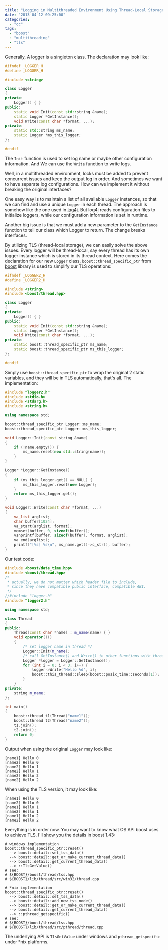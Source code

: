 ```yaml
---
title: "Logging in Multithreaded Environment Using Thread-Local Storage"
date: "2013-04-12 09:25:00"
categories: 
  - "cc"
tags: 
  - "boost"
  - "multithreading"
  - "tls"
---
```


Generally, A logger is a singleton class. The declaration may look like:

```cpp
#ifndef _LOGGER_H
#define _LOGGER_H

#include <string>

class Logger
{
private:
    Logger() { }
public:
    static void Init(const std::string &name);
    static Logger *GetInstance();
    void Write(const char *format, ...);
private:
    static std::string ms_name;
    static Logger *ms_this_logger;
};

#endif
```

The `Init` function is used to set log name or maybe other configuration information. And We can use the `Write` function to write logs.

Well, in a multithreaded environment, locks must be added to prevent concurrent issues and keep the output log in order. And sometimes we want to have separate log configurations. How can we implement it without breaking the original interfaces?

One easy way is to maintain a list of all available `Logger` instances, so that we can find and use a unique `Logger` in each thread. The approach is somehow like the one used in [log4j](http://logging.apache.org/log4j/1.2/). But log4j reads configuration files to initialize loggers, while our configuration information is set in runtime.

Another big issue is that we must add a new parameter to the `GetInstance` function to tell our class which Logger to return. The change breaks interfaces.

By utilizing TLS (thread-local storage), we can easily solve the above issues. Every logger will be thread-local, say every thread has its own logger instance which is stored in its thread context. Here comes the declaration for our new `Logger` class, `boost::thread_specific_ptr` from [boost](http://www.boost.org/) library is used to simplify our TLS operations:

```cpp
#ifndef _LOGGER2_H
#define _LOGGER2_H

#include <string>
#include <boost/thread.hpp>

class Logger
{
private:
    Logger() { }
public:
    static void Init(const std::string &name);
    static Logger *GetInstance();
    void Write(const char *format, ...);
private:
    static boost::thread_specific_ptr ms_name;
    static boost::thread_specific_ptr ms_this_logger;
};

#endif
```

Simply use `boost::thread_specific_ptr` to wrap the original 2 static variables, and they will be in TLS automatically, that's all. The implementation:

```cpp
#include "logger2.h"
#include <stdio.h>
#include <stdarg.h>
#include <string.h>

using namespace std;

boost::thread_specific_ptr Logger::ms_name;
boost::thread_specific_ptr Logger::ms_this_logger;

void Logger::Init(const string &name)
{
    if (!name.empty()) {
        ms_name.reset(new std::string(name));
    }
}

Logger *Logger::GetInstance()
{
    if (ms_this_logger.get() == NULL) {
        ms_this_logger.reset(new Logger);
    }
    return ms_this_logger.get();
}

void Logger::Write(const char *format, ...)
{
    va_list arglist;
    char buffer[1024];
    va_start(arglist, format);
    memset(buffer, 0, sizeof(buffer));
    vsnprintf(buffer, sizeof(buffer), format, arglist);
    va_end(arglist);
    printf("[%s] %s\n", ms_name.get()->c_str(), buffer);
}
```

Our test code:

```cpp
#include <boost/date_time.hpp>
#include <boost/thread.hpp>
/*
 * actually, we do not matter which header file to include,
 * since they have compatible public interface, compatible ABI.
 */
//#include "logger.h"
#include "logger2.h"

using namespace std;

class Thread
{
public:
    Thread(const char *name) : m_name(name) { }
    void operator()()
    {
        /* set logger name in thread */
        Logger::Init(m_name);
        /* call GetInstance() and Write() in other functions with thread-local enabled */
        Logger *logger = Logger::GetInstance();
        for (int i = 0; i < 3; i++) {
            logger->Write("Hello %d", i);
            boost::this_thread::sleep(boost::posix_time::seconds(1));
        }
    }
private:
    string m_name;
};

int main()
{
    boost::thread t1(Thread("name1"));
    boost::thread t2(Thread("name2"));
    t1.join();
    t2.join();
    return 0;
}
```

Output when using the original `Logger` may look like:

```
[name1] Hello 0
[name2] Hello 0
[name2] Hello 1
[name2] Hello 1
[name2] Hello 2
[name2] Hello 2
```

When using the TLS version, it may look like:

```
[name1] Hello 0
[name2] Hello 0
[name1] Hello 1
[name2] Hello 1
[name1] Hello 2
[name2] Hello 2
```

Everything is in order now. You may want to know what OS API boost uses to achieve TLS. I'll show you the details in boost 1.43:

```
# windows implementation
boost::thread_specific_ptr::reset()
  --> boost::detail::set_tss_data()
  --> boost::detail::get_or_make_current_thread_data()
  --> boost::detail::get_current_thread_data()
  --> ::TlsGetValue()
# see:
# ${BOOST}/boost/thread/tss.hpp
# ${BOOST}/lib/thread/src/win32/thread.cpp
```

```
# *nix implementation
boost::thread_specific_ptr::reset()
  --> boost::detail::set_tss_data()
  --> boost::detail::add_new_tss_node()
  --> boost::detail::get_or_make_current_thread_data()
  --> boost::detail::get_current_thread_data()
  --> ::pthread_getspecific()
# see:
# ${BOOST}/boost/thread/tss.hpp
# ${BOOST}/lib/thread/src/pthread/thread.cpp
```

The underlying API is `TlsGetValue` under windows and `pthread_getspecific` under \*nix platforms.
